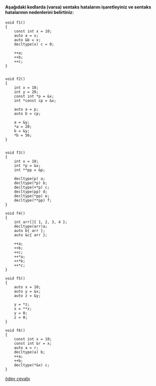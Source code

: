 #### Aşağıdaki kodlarda (varsa) sentaks hatalarını işaretleyiniz ve sentaks hatalarının nedenlerini belirtiniz:

```
void f1()
{
	const int x = 10;
	auto a = x;
	auto &b = x;
	decltype(x) c = 0;

	++a;
	++b;
	++c;
}


void f2()
{
	int x = 10;
	int y = 20;
	const int *p = &x;
	int *const cp = &x;

	auto a = p;
	auto b = cp;

	a = &y;
	*a = 20;
	b = &y;
	*b = 56;
}


void f3()
{
	int x = 10;
	int *p = &x;
	int **pp = &p;

	decltype(p) a;
	decltype(*p) b;
	decltype(+*p) c;
	decltype(pp) d;
	decltype(*pp) e;
	decltype(**pp) f;
}

void f4()
{
	int arr[]{ 1, 2, 3, 4 };
	decltype(arr)a;
	auto b{ arr };
	auto &c{ arr };

	++a;
	++b;
	++c;
	++*a;
	++*b;
	++*c;
}

void f5()
{
	auto x = 10;
	auto y = &x;
	auto z = &y;

	y = *z;
	x = **z;
	y = 0;
	z = 0;	
}

void f6()
{
	const int x = 10;
	const int &r = x;
	auto a = r;
	decltype(a) b;
	++a;
	++b;
	decltype(*&x) c;
}
```

[ödev cevabı](https://www.youtube.com/watch?v=teqFH0i_rok)
